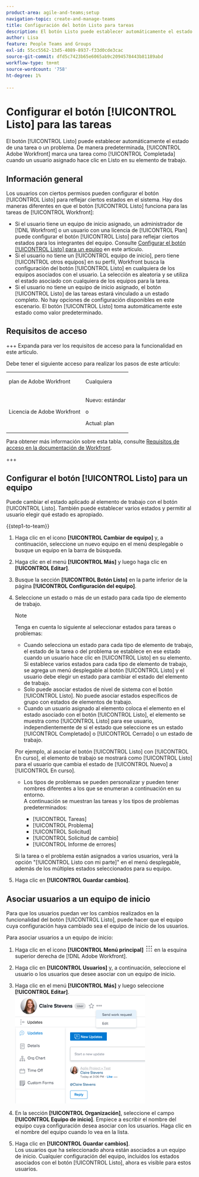 ```yaml
---
product-area: agile-and-teams;setup
navigation-topic: create-and-manage-teams
title: Configuración del botón Listo para tareas
description: El botón Listo puede establecer automáticamente el estado de una tarea o un problema. De forma predeterminada, Adobe Workfront marca una tarea como Completada cuando un usuario asignado hace clic en Listo en su elemento de trabajo.
author: Lisa
feature: People Teams and Groups
exl-id: 55cc5562-13d5-4089-8937-f33d0cde3cac
source-git-commit: dfd5c7423b65e6065ab9c2094578443b81189abd
workflow-type: tm+mt
source-wordcount: '758'
ht-degree: 1%

---
```


# Configurar el botón [!UICONTROL Listo] para las tareas

El botón [!UICONTROL Listo] puede establecer automáticamente el estado de una tarea o un problema. De manera predeterminada, [!UICONTROL Adobe Workfront] marca una tarea como [!UICONTROL Completada] cuando un usuario asignado hace clic en Listo en su elemento de trabajo.

## Información general

Los usuarios con ciertos permisos pueden configurar el botón [!UICONTROL Listo] para reflejar ciertos estados en el sistema. Hay dos maneras diferentes en que el botón [!UICONTROL Listo] funciona para las tareas de [!UICONTROL Workfront]:

* Si el usuario tiene un equipo de inicio asignado, un administrador de [!DNL Workfront] o un usuario con una licencia de [!UICONTROL Plan] puede configurar el botón [!UICONTROL Listo] para reflejar ciertos estados para los integrantes del equipo. Consulte [Configurar el botón [!UICONTROL Listo] para un equipo](#configure-the-uicontrol-done-button-for-a-team) en este artículo.
* Si el usuario no tiene un [!UICONTROL equipo de inicio], pero tiene [!UICONTROL otros equipos] en su perfil, Workfront busca la configuración del botón [!UICONTROL Listo] en cualquiera de los equipos asociados con el usuario. La selección es aleatoria y se utiliza el estado asociado con cualquiera de los equipos para la tarea.
* Si el usuario no tiene un equipo de inicio asignado, el botón [!UICONTROL Listo] de las tareas estará vinculado a un estado completo. No hay opciones de configuración disponibles en este escenario. El botón [!UICONTROL Listo] toma automáticamente este estado como valor predeterminado.

## Requisitos de acceso

+++ Expanda para ver los requisitos de acceso para la funcionalidad en este artículo.

Debe tener el siguiente acceso para realizar los pasos de este artículo:

<table style="table-layout:auto"> 
 <col> 
 <col> 
 <tbody> 
  <tr data-mc-conditions=""> 
   <td role="rowheader"> <p>plan de Adobe Workfront</p> </td> 
   <td>Cualquiera</td> 
  </tr> 
  <tr> 
   <td role="rowheader">Licencia de Adobe Workfront</td> 
   <td>
   <p>Nuevo: estándar</p>
   <p>o</p>
   <p>Actual: plan</p></td>
  </tr> 
 </tbody> 
</table>

Para obtener más información sobre esta tabla, consulte [Requisitos de acceso en la documentación de Workfront](/help/quicksilver/administration-and-setup/add-users/access-levels-and-object-permissions/access-level-requirements-in-documentation.md).

+++

## Configurar el botón [!UICONTROL Listo] para un equipo

Puede cambiar el estado aplicado al elemento de trabajo con el botón [!UICONTROL Listo]. También puede establecer varios estados y permitir al usuario elegir qué estado es apropiado.

{{step1-to-team}}

1. Haga clic en el icono **[!UICONTROL Cambiar de equipo]** y, a continuación, seleccione un nuevo equipo en el menú desplegable o busque un equipo en la barra de búsqueda.
1. Haga clic en el menú **[!UICONTROL Más]** y luego haga clic en **[!UICONTROL Editar]**.
1. Busque la sección **[!UICONTROL Botón Listo]** en la parte inferior de la página **[!UICONTROL Configuración del equipo]**.

1. Seleccione un estado o más de un estado para cada tipo de elemento de trabajo.

   >[!NOTE]
   >
   >Tenga en cuenta lo siguiente al seleccionar estados para tareas o problemas:
   >
   >* Cuando selecciona un estado para cada tipo de elemento de trabajo, el estado de la tarea o del problema se establece en ese estado cuando un usuario hace clic en [!UICONTROL Listo] en su elemento. Si establece varios estados para cada tipo de elemento de trabajo, se agrega un menú desplegable al botón [!UICONTROL Listo] y el usuario debe elegir un estado para cambiar el estado del elemento de trabajo.
   >* Solo puede asociar estados de nivel de sistema con el botón [!UICONTROL Listo]. No puede asociar estados específicos de grupo con estados de elementos de trabajo.
   >* Cuando un usuario asignado al elemento coloca el elemento en el estado asociado con el botón [!UICONTROL Listo], el elemento se muestra como [!UICONTROL Listo] para ese usuario, independientemente de si el estado que seleccione es un estado [!UICONTROL Completado] o [!UICONTROL Cerrado] o un estado de trabajo.
   >   
   >   
   >  Por ejemplo, al asociar el botón [!UICONTROL Listo] con [!UICONTROL En curso], el elemento de trabajo se mostrará como [!UICONTROL Listo] para el usuario que cambia el estado de [!UICONTROL Nuevo] a [!UICONTROL En curso].
   >   
   >* Los tipos de problemas se pueden personalizar y pueden tener nombres diferentes a los que se enumeran a continuación en su entorno.\
   >  A continuación se muestran las tareas y los tipos de problemas predeterminados:
   >     
   >   * [!UICONTROL Tareas]
   >   * [!UICONTROL Problema]
   >   * [!UICONTROL Solicitud]
   >   * [!UICONTROL Solicitud de cambio]
   >   * [!UICONTROL Informe de errores]

   Si la tarea o el problema están asignados a varios usuarios, verá la opción &quot;[!UICONTROL Listo con mi parte]&quot; en el menú desplegable, además de los múltiples estados seleccionados para su equipo.

1. Haga clic en **[!UICONTROL Guardar cambios]**.

## Asociar usuarios a un equipo de inicio

Para que los usuarios puedan ver los cambios realizados en la funcionalidad del botón [!UICONTROL Listo], puede hacer que el equipo cuya configuración haya cambiado sea el equipo de inicio de los usuarios.

Para asociar usuarios a un equipo de inicio:

1. Haga clic en el icono **[!UICONTROL Menú principal]** ![](assets/main-menu-icon.png) en la esquina superior derecha de [!DNL Adobe Workfront].

1. Haga clic en **[!UICONTROL Usuarios]** y, a continuación, seleccione el usuario o los usuarios que desee asociar con un equipo de inicio.
1. Haga clic en el menú **[!UICONTROL Más]** y luego seleccione **[!UICONTROL Editar]**.\
   ![](assets/user-settings-nwe-350x291.png)

1. En la sección **[!UICONTROL Organización]**, seleccione el campo **[!UICONTROL Equipo de inicio]**. Empiece a escribir el nombre del equipo cuya configuración desea asociar con los usuarios. Haga clic en el nombre del equipo cuando lo vea en la lista.

1. Haga clic en **[!UICONTROL Guardar cambios]**.\
   Los usuarios que ha seleccionado ahora están asociados a un equipo de inicio.
Cualquier configuración del equipo, incluidos los estados asociados con el botón [!UICONTROL Listo], ahora es visible para estos usuarios.
